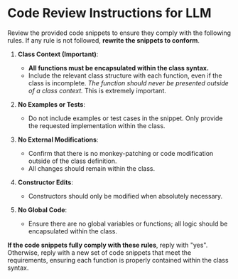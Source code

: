 # Code Review Instructions for LLM

Review the provided code snippets to ensure they comply with the following rules. If any rule is not followed, **rewrite the snippets to conform**.

1. **Class Context (Important)**:  
   - **All functions must be encapsulated within the class syntax.** 
   - Include the relevant class structure with each function, even if the class is incomplete. *The function should never be presented outside of a class context.* This is extremely important.
   
2. **No Examples or Tests**:  
   - Do not include examples or test cases in the snippet. Only provide the requested implementation within the class.

3. **No External Modifications**:  
   - Confirm that there is no monkey-patching or code modification outside of the class definition.
   - All changes should remain within the class.

4. **Constructor Edits**:  
   - Constructors should only be modified when absolutely necessary.

5. **No Global Code**:  
   - Ensure there are no global variables or functions; all logic should be encapsulated within the class.

**If the code snippets fully comply with these rules**, reply with "yes". Otherwise, reply with a new set of code snippets that meet the requirements, ensuring each function is properly contained within the class syntax.

